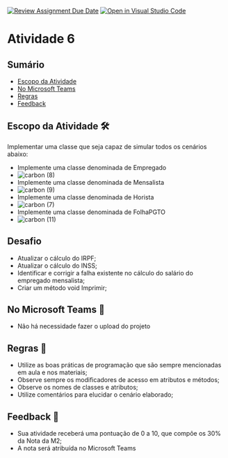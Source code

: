[![Review Assignment Due Date](https://classroom.github.com/assets/deadline-readme-button-22041afd0340ce965d47ae6ef1cefeee28c7c493a6346c4f15d667ab976d596c.svg)](https://classroom.github.com/a/63rM91rJ)
[![Open in Visual Studio Code](https://classroom.github.com/assets/open-in-vscode-2e0aaae1b6195c2367325f4f02e2d04e9abb55f0b24a779b69b11b9e10269abc.svg)](https://classroom.github.com/online_ide?assignment_repo_id=17249397&assignment_repo_type=AssignmentRepo)
# Atividade 6

## Sumário 
- [Escopo da Atividade](#escopo-da-atividade-%EF%B8%8F) 
- [No Microsoft Teams](#no-microsoft-teams--)
- [Regras](#regras-)
- [Feedback](#feedback-)

## Escopo da Atividade 🛠️
Implementar uma classe que seja capaz de simular todos os cenários abaixo: 

- Implemente uma classe denominada de Empregado
- ![carbon (8)](https://user-images.githubusercontent.com/98854868/163734029-a2168dd1-0d6c-4133-a34d-2ffaba54466c.png)
- Implemente uma classe denominada de Mensalista
- ![carbon (9)](https://user-images.githubusercontent.com/98854868/163734007-88a17879-2c2f-4bd2-b2c7-3bb8c197f4fe.png)
- Implemente uma classe denominada de Horista
- ![carbon (7)](https://user-images.githubusercontent.com/98854868/163734081-f79bdb1b-6298-43d5-886d-14230d9cc751.png)
- Implemente uma classe denominada de FolhaPGTO
- ![carbon (11)](https://user-images.githubusercontent.com/98854868/163733960-cbb8b8de-a862-4574-9200-3a1abcd60d5b.png)

## Desafio 
- Atualizar o cálculo do IRPF;
- Atualizar o cálculo do INSS;
- Identificar e corrigir a falha existente no cálculo do salário do empregado mensalista;
- Criar um método void Imprimir;

## No Microsoft Teams  👥

- Não há necessidade fazer o upload do projeto 

## Regras 📄

- Utilize as boas práticas de programação que são sempre mencionadas em aula e nos materiais; 
- Observe sempre os modificadores de acesso em atributos e métodos;
- Observe os nomes de classes e atributos;
- Utilize comentários para elucidar o cenário elaborado;

## Feedback 📨
-  Sua atividade receberá uma pontuação de 0 a 10, que compõe os 30% da Nota da M2;
-  A nota será atribuída no Microsoft Teams
